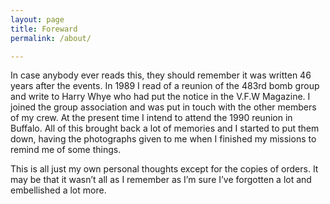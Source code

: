 ```yaml
---
layout: page
title: Foreward
permalink: /about/

---
```


In case anybody ever reads this, they should remember it was written 46 years after the events. In 1989 I read of a reunion of the 483rd bomb group and write to Harry Whye who had put the notice in the V.F.W Magazine. I joined the group association and was put in touch with the other members of my crew. At the present time I intend to attend the 1990 reunion in Buffalo. All of this brought back a lot of memories and I started to put them down, having the photographs given to me when I finished my missions to remind me of some things.

This is all just my own personal thoughts except for the copies of orders. It may be that it wasn’t all as I remember as I’m sure I’ve forgotten a lot and embellished a lot more.
